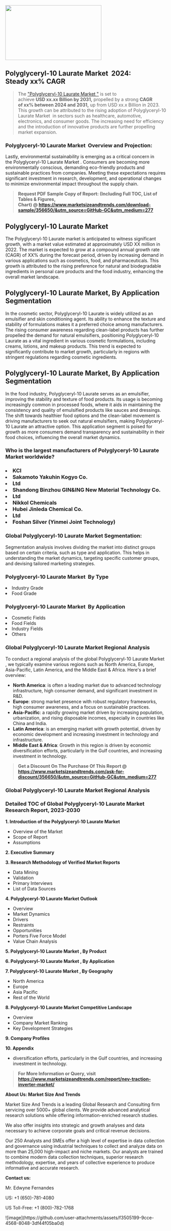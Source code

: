 <p><img class="alignnone size-medium wp-image-20088" src="https://ffe5etoiles.com/wp-content/uploads/2024/12/MST1-300x171.png" alt="" width="300" height="171" /></p><h2 id="ember46" class="ember-view reader-text-block__heading-2">Polyglyceryl-10 Laurate Market &nbsp;2024: Steady&nbsp;xx% CAGR</h2><blockquote id="ember47" class="ember-view reader-text-block__blockquote">The&nbsp;<a class="app-aware-link " href="https://www.marketsizeandtrends.com/download-sample/356650/&utm_source=GitHub-GC&utm_medium=277" target="_blank" data-test-app-aware-link="">"Polyglyceryl-10 Laurate Market "</a>&nbsp;is set to achieve&nbsp;<strong>USD&nbsp;xx.xx&nbsp;Billion by 2031,</strong>&nbsp;propelled by a strong&nbsp;<strong>CAGR of&nbsp;xx% between 2024 and 2031,</strong>&nbsp;up from USD xx.x Billion in 2023. This growth can be attributed to the rising adoption of&nbsp;Polyglyceryl-10 Laurate Market &nbsp;in sectors such as healthcare, automotive, electronics, and consumer goods. The increasing need for efficiency and the introduction of innovative products are further propelling market expansion.</blockquote><h3 id="ember48" class="ember-view reader-text-block__heading-3">Polyglyceryl-10 Laurate Market &nbsp;Overview and Projection:</h3><p id="ember49" class="ember-view reader-text-block__paragraph">Lastly, environmental sustainability is emerging as a critical concern in the&nbsp;Polyglyceryl-10 Laurate Market . Consumers are becoming more environmentally conscious, demanding eco-friendly products and sustainable practices from companies. Meeting these expectations requires significant investment in research, development, and operational changes to minimize environmental impact throughout the supply chain.</p><blockquote id="ember50" class="ember-view reader-text-block__blockquote"><strong>Request PDF Sample Copy of Report: (Including Full TOC, List of Tables &amp; Figures, Chart)&nbsp;@&nbsp;<strong><a href="https://www.marketsizeandtrends.com/download-sample/356650/&utm_source=GitHub-GC&utm_medium=277" target="_blank">https://www.marketsizeandtrends.com/download-sample/356650/&utm_source=GitHub-GC&utm_medium=277</a></strong></strong></blockquote><h3 class=""> <h2>Polyglyceryl-10 Laurate Market</h2><p>The Polyglyceryl-10 Laurate market is anticipated to witness significant growth, with a market value estimated at approximately USD XX million in 2022. The market is expected to grow at a compound annual growth rate (CAGR) of XX% during the forecast period, driven by increasing demand in various applications such as cosmetics, food, and pharmaceuticals. This growth is attributed to the rising preference for natural and biodegradable ingredients in personal care products and the food industry, enhancing the overall market landscape.</p><h2>Polyglyceryl-10 Laurate Market, By Application Segmentation</h2><p>In the cosmetic sector, Polyglyceryl-10 Laurate is widely utilized as an emulsifier and skin conditioning agent. Its ability to enhance the texture and stability of formulations makes it a preferred choice among manufacturers. The rising consumer awareness regarding clean-label products has further propelled the demand for natural emulsifiers, positioning Polyglyceryl-10 Laurate as a vital ingredient in various cosmetic formulations, including creams, lotions, and makeup products. This trend is expected to significantly contribute to market growth, particularly in regions with stringent regulations regarding cosmetic ingredients.</p><h2>Polyglyceryl-10 Laurate Market, By Application Segmentation</h2><p>In the food industry, Polyglyceryl-10 Laurate serves as an emulsifier, improving the stability and texture of food products. Its usage is becoming increasingly common in processed foods, where it aids in maintaining the consistency and quality of emulsified products like sauces and dressings. The shift towards healthier food options and the clean-label movement is driving manufacturers to seek out natural emulsifiers, making Polyglyceryl-10 Laurate an attractive option. This application segment is poised for growth as more consumers demand transparency and sustainability in their food choices, influencing the overall market dynamics.</p></h3><h3 id="" class="">Who is the largest manufacturers of&nbsp;Polyglyceryl-10 Laurate Market  worldwide?</h3><h3 class=""></Li><Li>KCI</Li><Li> Sakamoto Yakuhin Kogyo Co.</Li><Li>Ltd</Li><Li> Shandong Binzhou GIN&ING New Material Technology Co.</Li><Li>Ltd</Li><Li> Nikkol Chemicals</Li><Li> Hubei Jinleda Chemical Co.</Li><Li>Ltd</Li><Li> Foshan Silver (Yinmei Joint Technology)</h3><h3 id="ember53" class="ember-view reader-text-block__heading-3">Global&nbsp;Polyglyceryl-10 Laurate Market  Segmentation:</h3><p id="ember54" class="ember-view reader-text-block__paragraph">Segmentation analysis involves dividing the market into distinct groups based on certain criteria, such as type and application. This helps in understanding the market dynamics, targeting specific customer groups, and devising tailored marketing strategies.</p><h3 id="" class="">Polyglyceryl-10 Laurate Market &nbsp;By Type</h3><p></Li><Li>Industry Grade</Li><Li> Food Grade</p><h3 id="" class="">Polyglyceryl-10 Laurate Market &nbsp;By Application</h3><p class=""></Li><Li>Cosmetic Fields</Li><Li> Food Fields</Li><Li> Industry Fields</Li><Li> Others</p><h3 id="ember62" class="ember-view reader-text-block__heading-3">Global Polyglyceryl-10 Laurate Market  Regional Analysis</h3><p id="ember63" class="ember-view reader-text-block__paragraph">To conduct a regional analysis of the global Polyglyceryl-10 Laurate Market , we typically examine various regions such as North America, Europe, Asia-Pacific, Latin America, and the Middle East &amp; Africa. Here's a brief overview:</p><ul><li><strong>North America</strong>: is often a leading market due to advanced technology infrastructure, high consumer demand, and significant investment in R&amp;D.</li><li><strong>Europe</strong>: strong market presence with robust regulatory frameworks, high consumer awareness, and a focus on sustainable practices.</li><li><strong>Asia-Pacific</strong>: a rapidly growing market driven by increasing population, urbanization, and rising disposable incomes, especially in countries like China and India.</li><li><strong>Latin America</strong>: is an emerging market with growth potential, driven by economic development and increasing investment in technology and infrastructure.</li><li><strong>Middle East &amp; Africa</strong>: Growth in this region is driven by economic diversification efforts, particularly in the Gulf countries, and increasing investment in technology.</li></ul><blockquote id="ember61" class="ember-view reader-text-block__blockquote"><strong>Get a Discount On The Purchase Of This Report @ <strong><a href="https://html-cleaner.com/" target="">https://www.marketsizeandtrends.com/ask-for-discount/356650/&utm_source=GitHub-GC&utm_medium=277</a></strong></strong></blockquote><h3 id="ember62" class="ember-view reader-text-block__heading-3">Global Polyglyceryl-10 Laurate Market  Regional Analysis</h3><h3 id="" class="">Detailed TOC of Global Polyglyceryl-10 Laurate Market  Research Report, 2023-2030</h3><p id="" class=""><strong>1. Introduction of the Polyglyceryl-10 Laurate Market </strong></p><ul><li>Overview of the Market</li><li>Scope of Report</li><li>Assumptions</li></ul><p id="" class=""><strong>2. Executive Summary</strong></p><p id="" class=""><strong>3. Research Methodology of Verified Market Reports</strong></p><ul><li>Data Mining</li><li>Validation</li><li>Primary Interviews</li><li>List of Data Sources</li></ul><p id="" class=""><strong>4. Polyglyceryl-10 Laurate Market  Outlook</strong></p><ul><li>Overview</li><li>Market Dynamics</li><li>Drivers</li><li>Restraints</li><li>Opportunities</li><li>Porters Five Force Model</li><li>Value Chain Analysis</li></ul><p id="" class=""><strong>5. Polyglyceryl-10 Laurate Market , By Product</strong></p><p id="" class=""><strong>6. Polyglyceryl-10 Laurate Market , By Application</strong></p><p id="" class=""><strong>7. Polyglyceryl-10 Laurate Market , By Geography</strong></p><ul><li>North America</li><li>Europe</li><li>Asia Pacific</li><li>Rest of the World</li></ul><p id="" class=""><strong>8. Polyglyceryl-10 Laurate Market  Competitive Landscape</strong></p><ul><li>Overview</li><li>Company Market Ranking</li><li>Key Development Strategies</li></ul><p id="" class=""><strong>9. Company Profiles</strong></p><p id="" class=""><strong>10. Appendix</strong></p><ul><li>diversification efforts, particularly in the Gulf countries, and increasing investment in technology.</li></ul><blockquote id="ember65" class="ember-view reader-text-block__blockquote"><strong>For More Information or Query, visit <strong><strong><a href="https://html-cleaner.com/" target="">https://www.marketsizeandtrends.com/report/nev-traction-inverter-market/</a></strong></strong></strong></blockquote><p id="" class=""><strong>About Us: Market Size And Trends</strong></p><p id="" class="">Market Size And Trends is a leading Global Research and Consulting firm servicing over 5000+ global clients. We provide advanced analytical research solutions while offering information-enriched research studies.</p><p id="" class="">We also offer insights into strategic and growth analyses and data necessary to achieve corporate goals and critical revenue decisions.</p><p id="" class="">Our 250 Analysts and SMEs offer a high level of expertise in data collection and governance using industrial techniques to collect and analyze data on more than 25,000 high-impact and niche markets. Our analysts are trained to combine modern data collection techniques, superior research methodology, expertise, and years of collective experience to produce informative and accurate research.</p><p id="" class=""><strong>Contact us:</strong></p><p id="" class="">Mr. Edwyne Fernandes</p><p id="" class="">US: +1 (650)-781-4080</p><p id="" class="">US Toll-Free: +1 (800)-782-1768</p>
![image](https://github.com/user-attachments/assets/f3505199-9cce-4568-8048-3df44f05ba0d)
